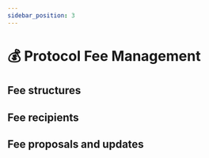 ```yaml
---
sidebar_position: 3
---
```


# 💰 Protocol Fee Management

## Fee structures

## Fee recipients

## Fee proposals and updates 
